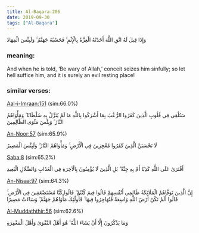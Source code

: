 ```yaml
---
title: Al-Baqara:206
date: 2019-09-30
tags: ["Al-Baqara"]
---
```

وَإِذَا قِيلَ لَهُ اتَّقِ اللَّهَ أَخَذَتْهُ الْعِزَّةُ بِالْإِثْمِ ۚ فَحَسْبُهُ جَهَنَّمُ ۚ وَلَبِئْسَ الْمِهَادُ
### meaning: 
And when he is told, ‘Be wary of Allah,’ conceit seizes him sinfully; so let hell suffice him, and it is surely an evil resting place!
### similar verses: 

[Aal-i-Imraan:151](/3/151) (sim:66.0%)

سَنُلْقِي فِي قُلُوبِ الَّذِينَ كَفَرُوا الرُّعْبَ بِمَا أَشْرَكُوا بِاللَّهِ مَا لَمْ يُنَزِّلْ بِهِ سُلْطَانًا ۖ وَمَأْوَاهُمُ النَّارُ ۚ وَبِئْسَ مَثْوَى الظَّالِمِينَ

[An-Noor:57](/24/57) (sim:65.9%)

لَا تَحْسَبَنَّ الَّذِينَ كَفَرُوا مُعْجِزِينَ فِي الْأَرْضِ ۚ وَمَأْوَاهُمُ النَّارُ ۖ وَلَبِئْسَ الْمَصِيرُ

[Saba:8](/34/8) (sim:65.2%)

أَفْتَرَىٰ عَلَى اللَّهِ كَذِبًا أَمْ بِهِ جِنَّةٌ ۗ بَلِ الَّذِينَ لَا يُؤْمِنُونَ بِالْآخِرَةِ فِي الْعَذَابِ وَالضَّلَالِ الْبَعِيدِ

[An-Nisaa:97](/4/97) (sim:64.3%)

إِنَّ الَّذِينَ تَوَفَّاهُمُ الْمَلَائِكَةُ ظَالِمِي أَنْفُسِهِمْ قَالُوا فِيمَ كُنْتُمْ ۖ قَالُوا كُنَّا مُسْتَضْعَفِينَ فِي الْأَرْضِ ۚ قَالُوا أَلَمْ تَكُنْ أَرْضُ اللَّهِ وَاسِعَةً فَتُهَاجِرُوا فِيهَا ۚ فَأُولَٰئِكَ مَأْوَاهُمْ جَهَنَّمُ ۖ وَسَاءَتْ مَصِيرًا

[Al-Muddaththir:56](/74/56) (sim:62.6%)

وَمَا يَذْكُرُونَ إِلَّا أَنْ يَشَاءَ اللَّهُ ۚ هُوَ أَهْلُ التَّقْوَىٰ وَأَهْلُ الْمَغْفِرَةِ
